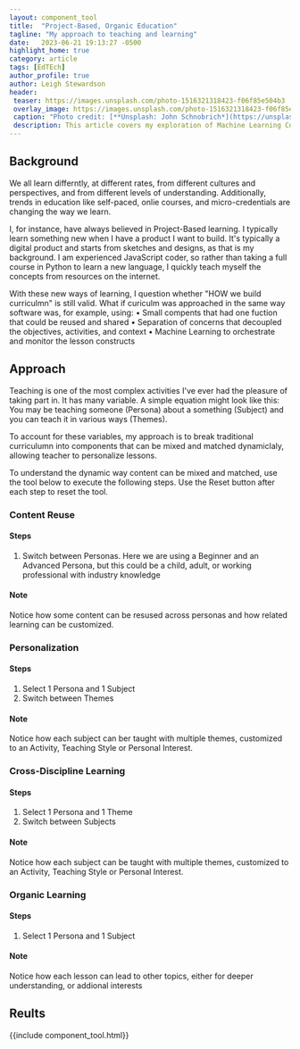 ```yaml
---
layout: component_tool
title:  "Project-Based, Organic Education"
tagline: "My approach to teaching and learning"
date:   2023-06-21 19:13:27 -0500
highlight_home: true
category: article
tags: [EdTEch]
author_profile: true
author: Leigh Stewardson
header:
 teaser: https://images.unsplash.com/photo-1516321318423-f06f85e504b3
 overlay_image: https://images.unsplash.com/photo-1516321318423-f06f85e504b3
 caption: "Photo credit: [**Unsplash: John Schnobrich*](https://unsplash.com/@johnschno)"
 description: This article covers my exploration of Machine Learning Course.
---
```


## Background
We all learn differntly, at different rates, from different cultures and perspectives, and from different levels of understanding. Additionally, trends in education like self-paced, onlie courses, and micro-credentials are changing the way we learn. 

I, for instance, have always believed in Project-Based learning. I typically learn something new when I have a product I want to build. It's typically a digital product and starts from sketches and designs, as that is my background. I am experienced JavaScript coder, so rather than taking a full course in Python to learn a new language, I quickly teach myself the concepts from resources on the internet.

With these new ways of learning, I question whether "HOW we build curriculmn" is still valid. What if curiculm was approached in the same way software was, for example, using:
• Small compents that had one fuction that could be reused and shared
• Separation of concerns that decoupled the objectives, activities, and context
• Machine Learning to orchestrate and monitor the lesson constructs

## Approach
Teaching is one of the most complex activities I've ever had the pleasure of taking part in. It has many variable. A simple equation might look like this: 
    You may be teaching someone (Persona) about a something (Subject) and you can teach it in various ways (Themes). 

To account for these variables, my approach is to break traditional curriculumn into components that can be mixed and matched dynamiclaly, allowing teacher to personalize lessons. 

To understand the dynamic way content can be mixed and matched, use the tool below to execute the following steps. Use the Reset button after each step to reset the tool.

### Content Reuse
#### Steps
1. Switch between Personas. Here we are using a Beginner and an Advanced Persona, but this could be a child, adult, or working professional with industry knowledge

#### Note
Notice how some content can be resused across personas and how related learning can be customized.

### Personalization
#### Steps
1. Select 1 Persona and 1 Subject
2. Switch between Themes

#### Note
Notice how each subject can ber taught with multiple themes, customized to an Activity, Teaching Style or Personal Interest.

### Cross-Discipline Learning
#### Steps
1. Select 1 Persona and 1 Theme
2. Switch between Subjects

#### Note
Notice how each subject can be taught with multiple themes, customized to an Activity, Teaching Style or Personal Interest.

### Organic Learning
#### Steps
1. Select 1 Persona and 1 Subject

#### Note
Notice how each lesson can lead to other topics, either for deeper understanding, or addional interests

## Reults
{{include component_tool.html}}
